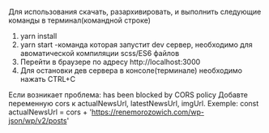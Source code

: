 Для использования скачать, разархивировать, и выполнить следующие команды в терминал(командной строке) 
1. yarn install
2. yarn start -команда которая запустит dev сервер, необходимо для авоматической компиляции scss/ES6 файлов
3. Перейти в браузере по адресу http://localhost:3000
4. Для остановки дев сервера в консоле(терминале) необходимо нажать CTRL+C

Если возникает проблема: 
has been blocked by CORS policy
Добавте переменную cors к actualNewsUrl, latestNewsUrl, imgUrl.
Exemple:
const actualNewsUrl = cors + 'https://renemorozowich.com/wp-json/wp/v2/posts'